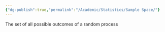 ```yaml
---
{"dg-publish":true,"permalink":"/Academic/Statistics/Sample Space/"}
---
```


 The set of all possible outcomes of a random process